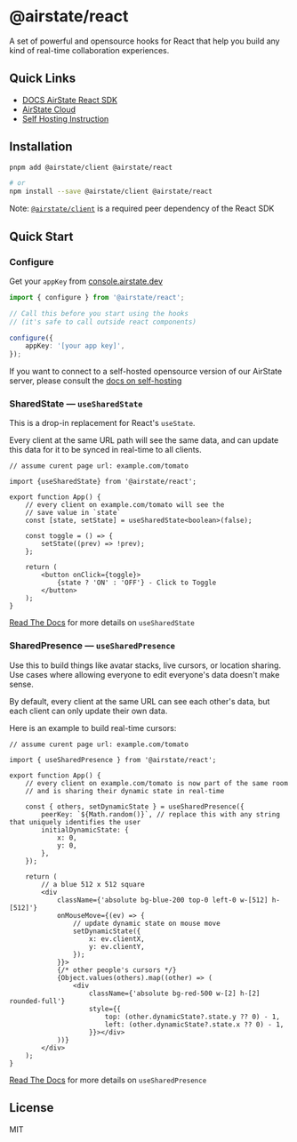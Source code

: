 # @airstate/react

A set of powerful and opensource hooks for React that help you build any kind 
of real-time collaboration experiences.

## Quick Links

- [DOCS AirState React SDK](https://airstate.dev/docs/latest/client/react/intro)
- [AirState Cloud](https://console.airstate.dev/)
- [Self Hosting Instruction](https://airstate.dev/docs/latest/self-hosting)

## Installation

```bash
pnpm add @airstate/client @airstate/react

# or
npm install --save @airstate/client @airstate/react
```

Note: [`@airstate/client`](https://airstate.dev/docs/latest/client/javascript/intro) is a required peer dependency of the 
React SDK

## Quick Start

### Configure

Get your `appKey` from [console.airstate.dev](https://console.airstate.dev)

```ts
import { configure } from '@airstate/react';

// Call this before you start using the hooks
// (it's safe to call outside react components)

configure({
    appKey: '[your app key]',
});
```

If you want to connect to a self-hosted opensource version of our AirState server,
please consult the [docs on self-hosting](https://airstate.dev/docs/latest/self-host/connect)

###  SharedState — `useSharedState`

This is a drop-in replacement for React's `useState`.

Every client at the same URL path will see the
same data, and can update this data for it to be synced in
real-time to all clients.

```tsx
// assume curent page url: example.com/tomato

import {useSharedState} from '@airstate/react';

export function App() {
    // every client on example.com/tomato will see the
    // save value in `state`
    const [state, setState] = useSharedState<boolean>(false);

    const toggle = () => {
        setState((prev) => !prev);
    };

    return (
        <button onClick={toggle}>
            {state ? 'ON' : 'OFF'} - Click to Toggle
        </button>
    );
}
```

[Read The Docs](https://airstate.dev/docs/latest/client/react/shared-state/usage) for more details on `useSharedState`

### SharedPresence — `useSharedPresence`

Use this to build things like avatar stacks, live cursors,
or location sharing. Use cases where allowing everyone to edit everyone's
data doesn't make sense.

By default, every client at the same URL can see each other's data,
but each client can only update their own data.

Here is an example to build real-time cursors:


```tsx
// assume curent page url: example.com/tomato

import { useSharedPresence } from '@airstate/react';

export function App() {
    // every client on example.com/tomato is now part of the same room
    // and is sharing their dynamic state in real-time
    
    const { others, setDynamicState } = useSharedPresence({
        peerKey: `${Math.random()}`, // replace this with any string that uniquely identifies the user
        initialDynamicState: {
            x: 0,
            y: 0,
        },
    });

    return (
        // a blue 512 x 512 square
        <div
            className={'absolute bg-blue-200 top-0 left-0 w-[512] h-[512]'}
            onMouseMove={(ev) => {
                // update dynamic state on mouse move
                setDynamicState({
                    x: ev.clientX,
                    y: ev.clientY,
                });
            }}>
            {/* other people's cursors */}
            {Object.values(others).map((other) => (
                <div
                    className={'absolute bg-red-500 w-[2] h-[2] rounded-full'}
                    style={{
                        top: (other.dynamicState?.state.y ?? 0) - 1,
                        left: (other.dynamicState?.state.x ?? 0) - 1,
                    }}></div>
            ))}
        </div>
    );
}
```

[Read The Docs](https://airstate.dev/docs/latest/client/react/shared-presence/usage) for more details on `useSharedPresence`

## License

MIT
